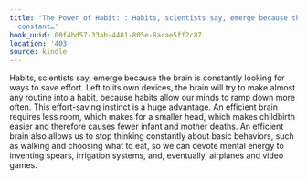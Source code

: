 ```yaml
---
title: 'The Power of Habit: : Habits, scientists say, emerge because the brain is
  constant…'
book_uuid: 00f4bd57-33ab-4481-805e-8acae5ff2c87
location: '403'
source: kindle
---
```


Habits, scientists say, emerge because the brain is constantly looking for ways to save effort. Left to its own devices, the brain will try to make almost any routine into a habit, because habits allow our minds to ramp down more often. This effort-saving instinct is a huge advantage. An efficient brain requires less room, which makes for a smaller head, which makes childbirth easier and therefore causes fewer infant and mother deaths. An efficient brain also allows us to stop thinking constantly about basic behaviors, such as walking and choosing what to eat, so we can devote mental energy to inventing spears, irrigation systems, and, eventually, airplanes and video games.